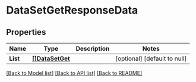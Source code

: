 # DataSetGetResponseData

## Properties
Name | Type | Description | Notes
------------ | ------------- | ------------- | -------------
**List** | [**[]DataSetGet**](data_set_get.md) |  | [optional] [default to null]

[[Back to Model list]](../README.md#documentation-for-models) [[Back to API list]](../README.md#documentation-for-api-endpoints) [[Back to README]](../README.md)


